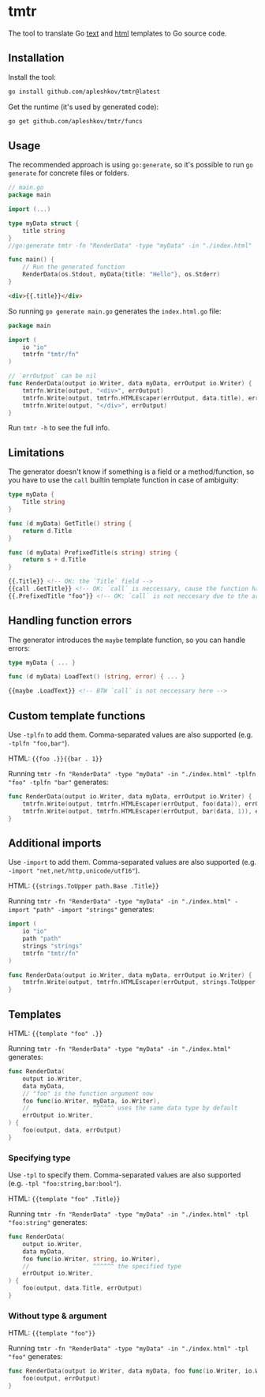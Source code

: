 # tmtr

The tool to translate Go [text](https://pkg.go.dev/text/template) and [html](https://pkg.go.dev/html/template) templates to Go source code.

## Installation

Install the tool:
```sh
go install github.com/apleshkov/tmtr@latest
```

Get the runtime (it's used by generated code):
```sh
go get github.com/apleshkov/tmtr/funcs
```

## Usage

The recommended approach is using `go:generate`, so it's possible to run `go generate` for concrete files or folders.

```go
// main.go
package main

import (...)

type myData struct {
	title string
}
//go:generate tmtr -fn "RenderData" -type "myData" -in "./index.html"

func main() {
	// Run the generated function
	RenderData(os.Stdout, myData{title: "Hello"}, os.Stderr)
}
```

```html
<div>{{.title}}</div>
```

So running `go generate main.go` generates the `index.html.go` file:
```go
package main

import (
	io "io"
	tmtrfn "tmtr/fn"
)

// `errOutput` can be nil
func RenderData(output io.Writer, data myData, errOutput io.Writer) {
	tmtrfn.Write(output, "<div>", errOutput)
	tmtrfn.Write(output, tmtrfn.HTMLEscaper(errOutput, data.title), errOutput)
	tmtrfn.Write(output, "</div>", errOutput)
}
```

Run `tmtr -h` to see the full info.

## Limitations

The generator doesn't know if something is a field or a method/function, so you have to use the `call` builtin template function in case of ambiguity:
```go
type myData {
    Title string
}

func (d myData) GetTitle() string {
    return d.Title
}

func (d myData) PrefixedTitle(s string) string {
    return s + d.Title
}
```

```html
{{.Title}} <!-- OK: the `Title` field -->
{{call .GetTitle}} <!-- OK: `call` is neccessary, cause the function has no arguments -->
{{.PrefixedTitle "foo"}} <!-- OK: `call` is not neccesary due to the argument -->
```

## Handling function errors

The generator introduces the `maybe` template function, so you can handle errors:
```go
type myData { ... }

func (d myData) LoadText() (string, error) { ... }
```

```html
{{maybe .LoadText}} <!-- BTW `call` is not neccessary here -->
```

## Custom template functions

Use `-tplfn` to add them. Comma-separated values are also supported (e.g. `-tplfn "foo,bar"`).

HTML: `{{foo .}}{{bar . 1}}`

Running `tmtr -fn "RenderData" -type "myData" -in "./index.html" -tplfn "foo" -tplfn "bar"` generates:
```go
func RenderData(output io.Writer, data myData, errOutput io.Writer) {
	tmtrfn.Write(output, tmtrfn.HTMLEscaper(errOutput, foo(data)), errOutput)
	tmtrfn.Write(output, tmtrfn.HTMLEscaper(errOutput, bar(data, 1)), errOutput)
}
```

## Additional imports

Use `-import` to add them. Comma-separated values are also supported (e.g. `-import "net,net/http,unicode/utf16"`).

HTML: `{{strings.ToUpper path.Base .Title}}`

Running `tmtr -fn "RenderData" -type "myData" -in "./index.html" -import "path" -import "strings"` generates:
```go
import (
	io "io"
	path "path"
	strings "strings"
	tmtrfn "tmtr/fn"
)

func RenderData(output io.Writer, data myData, errOutput io.Writer) {
	tmtrfn.Write(output, tmtrfn.HTMLEscaper(errOutput, strings.ToUpper(path.Base(data.Title))), errOutput)
}
```

## Templates

HTML: `{{template "foo" .}}`

Running `tmtr -fn "RenderData" -type "myData" -in "./index.html"` generates:

```go
func RenderData(
	output io.Writer, 
	data myData, 
	// "foo" is the function argument now
	foo func(io.Writer, myData, io.Writer), 
    //                  ^^^^^^ uses the same data type by default
	errOutput io.Writer,
) {	
	foo(output, data, errOutput)
}
```

### Specifying type

Use `-tpl` to specify them. Comma-separated values are also supported (e.g. `-tpl "foo:string,bar:bool"`).

HTML: `{{template "foo" .Title}}`

Running `tmtr -fn "RenderData" -type "myData" -in "./index.html" -tpl "foo:string"` generates:

```go
func RenderData(
	output io.Writer, 
	data myData, 
	foo func(io.Writer, string, io.Writer), 
	//                  ^^^^^^ the specified type
	errOutput io.Writer,
) {
	foo(output, data.Title, errOutput)
}
```

### Without type & argument

HTML: `{{template "foo"}}`

Running `tmtr -fn "RenderData" -type "myData" -in "./index.html" -tpl "foo"` generates:

```go
func RenderData(output io.Writer, data myData, foo func(io.Writer, io.Writer), errOutput io.Writer) {
	foo(output, errOutput)
}
```
